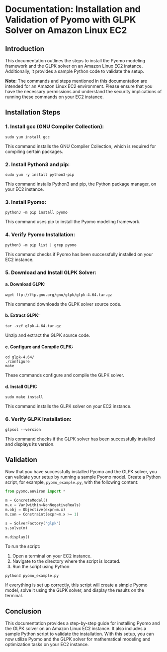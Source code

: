 # Documentation: Installation and Validation of Pyomo with GLPK Solver on Amazon Linux EC2

## Introduction
This documentation outlines the steps to install the Pyomo modeling framework and the GLPK solver on an Amazon Linux EC2 instance. Additionally, it provides a sample Python code to validate the setup.

**Note**: The commands and steps mentioned in this documentation are intended for an Amazon Linux EC2 environment. Please ensure that you have the necessary permissions and understand the security implications of running these commands on your EC2 instance.

## Installation Steps

### 1. Install gcc (GNU Compiler Collection):
```shell
sudo yum install gcc
```
This command installs the GNU Compiler Collection, which is required for compiling certain packages.

### 2. Install Python3 and pip:
```shell
sudo yum -y install python3-pip
```
This command installs Python3 and pip, the Python package manager, on your EC2 instance.

### 3. Install Pyomo:
```shell
python3 -m pip install pyomo
```
This command uses pip to install the Pyomo modeling framework.

### 4. Verify Pyomo Installation:
```shell
python3 -m pip list | grep pyomo
```
This command checks if Pyomo has been successfully installed on your EC2 instance.

### 5. Download and Install GLPK Solver:

#### a. Download GLPK:
```shell
wget ftp://ftp.gnu.org/gnu/glpk/glpk-4.64.tar.gz
```
This command downloads the GLPK solver source code.

#### b. Extract GLPK:
```shell
tar -xzf glpk-4.64.tar.gz
```
Unzip and extract the GLPK source code.

#### c. Configure and Compile GLPK:
```shell
cd glpk-4.64/
./configure
make
```
These commands configure and compile the GLPK solver.

#### d. Install GLPK:
```shell
sudo make install
```
This command installs the GLPK solver on your EC2 instance.

### 6. Verify GLPK Installation:
```shell
glpsol --version
```
This command checks if the GLPK solver has been successfully installed and displays its version.

## Validation

Now that you have successfully installed Pyomo and the GLPK solver, you can validate your setup by running a sample Pyomo model. Create a Python script, for example, `pyomo_example.py`, with the following content:

```python
from pyomo.environ import *

m = ConcreteModel()
m.x = Var(within=NonNegativeReals)
m.obj = Objective(expr=m.x)
m.con = Constraint(expr=m.x >= 1)

s = SolverFactory('glpk')
s.solve(m)

m.display()
```

To run the script:

1. Open a terminal on your EC2 instance.
2. Navigate to the directory where the script is located.
3. Run the script using Python:

```shell
python3 pyomo_example.py
```

If everything is set up correctly, this script will create a simple Pyomo model, solve it using the GLPK solver, and display the results on the terminal.

## Conclusion

This documentation provides a step-by-step guide for installing Pyomo and the GLPK solver on an Amazon Linux EC2 instance. It also includes a sample Python script to validate the installation. With this setup, you can now utilize Pyomo and the GLPK solver for mathematical modeling and optimization tasks on your EC2 instance.